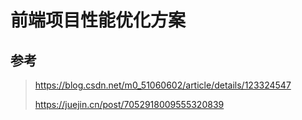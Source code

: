 # 前端项目性能优化方案

## 参考

> https://blog.csdn.net/m0_51060602/article/details/123324547
>
> https://juejin.cn/post/7052918009555320839